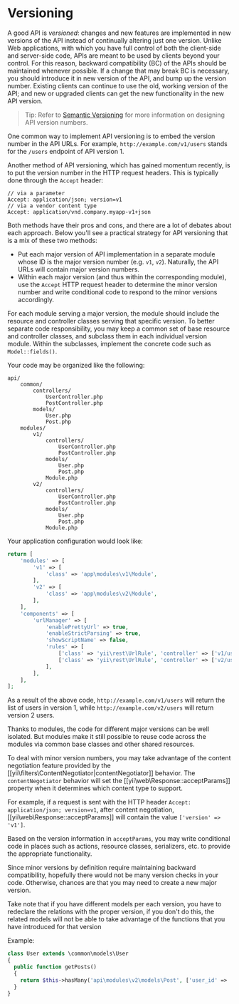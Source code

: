 Versioning
==========

A good API is *versioned*: changes and new features are implemented in new versions of the API instead of continually altering just one version. Unlike Web applications, with which you have full control of both the client-side and server-side
code, APIs are meant to be used by clients beyond your control. For this reason, backward
compatibility (BC) of the APIs should be maintained whenever possible. If a change that may break BC is necessary, you should introduce it in new version of the API, and bump up the version number. Existing clients can continue to use the old, working version of the API; and new or upgraded clients can get the new functionality in the new API version. 

> Tip: Refer to [Semantic Versioning](http://semver.org/)
for more information on designing API version numbers.

One common way to implement API versioning is to embed the version number in the API URLs.
For example, `http://example.com/v1/users` stands for the `/users` endpoint of API version 1. 

Another method of API versioning,
which has gained momentum recently, is to put the version number in the HTTP request headers. This is typically done through the `Accept` header:

```
// via a parameter
Accept: application/json; version=v1
// via a vendor content type
Accept: application/vnd.company.myapp-v1+json
```

Both methods have their pros and cons, and there are a lot of debates about each approach. Below you'll see a practical strategy
for API versioning that is a mix of these two methods:

* Put each major version of API implementation in a separate module whose ID is the major version number (e.g. `v1`, `v2`).
  Naturally, the API URLs will contain major version numbers.
* Within each major version (and thus within the corresponding module), use the `Accept` HTTP request header
  to determine the minor version number and write conditional code to respond to the minor versions accordingly.

For each module serving a major version, the module should include the resource and controller classes
serving that specific version. To better separate code responsibility, you may keep a common set of
base resource and controller classes, and subclass them in each individual version module. Within the subclasses,
implement the concrete code such as `Model::fields()`.

Your code may be organized like the following:

```
api/
    common/
        controllers/
            UserController.php
            PostController.php
        models/
            User.php
            Post.php
    modules/
        v1/
            controllers/
                UserController.php
                PostController.php
            models/
                User.php
                Post.php
            Module.php
        v2/
            controllers/
                UserController.php
                PostController.php
            models/
                User.php
                Post.php
            Module.php
```

Your application configuration would look like:

```php
return [
    'modules' => [
        'v1' => [
            'class' => 'app\modules\v1\Module',
        ],
        'v2' => [
            'class' => 'app\modules\v2\Module',
        ],
    ],
    'components' => [
        'urlManager' => [
            'enablePrettyUrl' => true,
            'enableStrictParsing' => true,
            'showScriptName' => false,
            'rules' => [
                ['class' => 'yii\rest\UrlRule', 'controller' => ['v1/user', 'v1/post']],
                ['class' => 'yii\rest\UrlRule', 'controller' => ['v2/user', 'v2/post']],
            ],
        ],
    ],
];
```

As a result of the above code, `http://example.com/v1/users` will return the list of users in version 1, while
`http://example.com/v2/users` will return version 2 users.

Thanks to modules, the code for different major versions can be well isolated. But modules make it still possible
to reuse code across the modules via common base classes and other shared resources.

To deal with minor version numbers, you may take advantage of the content negotiation
feature provided by the [[yii\filters\ContentNegotiator|contentNegotiator]] behavior. The `contentNegotiator`
behavior will set the [[yii\web\Response::acceptParams]] property when it determines which
content type to support.

For example, if a request is sent with the HTTP header `Accept: application/json; version=v1`,
after content negotiation, [[yii\web\Response::acceptParams]] will contain the value `['version' => 'v1']`.

Based on the version information in `acceptParams`, you may write conditional code in places
such as actions, resource classes, serializers, etc. to provide the appropriate functionality.

Since minor versions by definition require maintaining backward compatibility, hopefully there would not be many
version checks in your code. Otherwise, chances are that you may need to create a new major version.

Take note that if you have different models per each version, you have to redeclare the relations with the proper version, if you don't do this, the related models will not be able to take advantage of the functions that you have introduced for that version

Example:
```php
class User extends \common\models\User
{
  public function getPosts()
  {
    return $this->hasMany('api\modules\v2\models\Post', ['user_id' => 'id']);
  }
}
```
